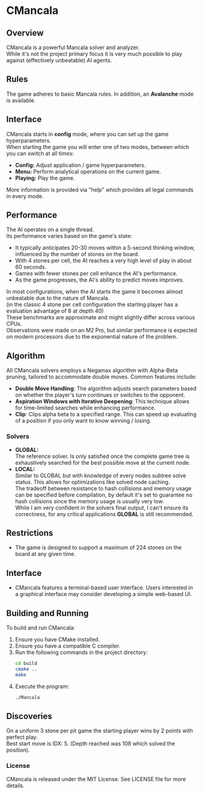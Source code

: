 # CMancala

## Overview
CMancala is a powerful Mancala solver and analyzer.<br>
While it's not the project primary focus it is very much possible to play against (effectively unbeatable) AI agents.

## Rules
The game adheres to basic Mancala rules. In addition, an **Avalanche** mode is available.

## Interface
CMancala starts in **config** mode, where you can set up the game hyperparameters.<br>
When starting the game you will enter one of two modes, between which you can switch at all times:
- **Config:** Adjust application / game hyperparameters.
- **Menu:** Perform analytical operations on the current game.
- **Playing:** Play the game.

More information is provided via "help" which provides all legal commands in every mode.

## Performance
The AI operates on a single thread.<br> Its performance varies based on the game's state:<br>
- It typically anticipates 20-30 moves within a 5-second thinking window, influenced by the number of stones on the board.<br>
- With 4 stones per cell, the AI reaches a very high level of play in about 60 seconds.<br>
- Games with fewer stones per cell enhance the AI's performance.<br>
- As the game progresses, the AI's ability to predict moves improves.<br>

In most configurations, when the AI starts the game it becomes almost unbeatable due to the nature of Mancala.<br>
(in the classic 4 stone per cell configuration the starting player has a evaluation advantage of 8 at depth 40)<br>
These benchmarks are approximate and might slightly differ across various CPUs.<br>
Observations were made on an M2 Pro, but similar performance is expected on modern processors due to the exponential nature of the problem.<br>

## Algorithm
All CMancala solvers employs a Negamax algorithm with Alpha-Beta pruning, tailored to accommodate double moves. Common features include:
- **Double Move Handling**: The algorithm adjusts search parameters based on whether the player's turn continues or switches to the opponent.
- **Aspiration Windows with Iterative Deepening**: This technique allows for time-limited searches while enhancing performance.
- **Clip**: Clips alpha beta to a specified range. This can speed up evaluating of a position if you only want to know winning / losing.

### Solvers
- **GLOBAL:**<br>The reference solver. Is only satisfied once the complete game tree is exhaustively searched for the best possible move at the current node.
- **LOCAL:**<br>Similar to GLOBAL but with knowledge of every nodes subtree solve status. This allows for optimizations like solved node caching.<br>
The tradeoff between resistance to hash collisions and memory usage can be specified before compilation, by default it's set to guarantee no hash collisions since the memory usage is usually very low.<br>
While I am very confident in the solvers final output, I can't ensure its correctness, for any critical applications **GLOBAL** is still recommended.

## Restrictions
- The game is designed to support a maximum of 224 stones on the board at any given time.

## Interface
- CMancala features a terminal-based user interface. Users interested in a graphical interface may consider developing a simple web-based UI.

## Building and Running
To build and run CMancala:

1. Ensure you have CMake installed.
2. Ensure you have a compatible C compiler.
3. Run the following commands in the project directory:
    ```bash
    cd build
    cmake ..
    make
    ```
4. Execute the program:
    ```bash
    ./Mancala
    ```

## Discoveries
On a uniform 3 stone per pit game the starting player wins by 2 points with perfect play.<br>Best start move is IDX: 5. (Depth reached was 108 which solved the position).

### License
CMancala is released under the MIT License. See LICENSE file for more details.